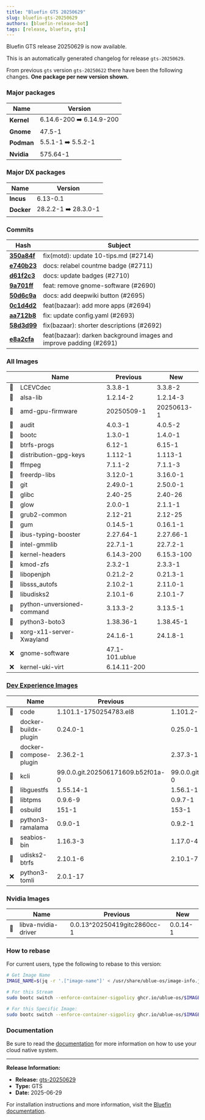 ```yaml
---
title: "Bluefin GTS 20250629"
slug: bluefin-gts-20250629
authors: [bluefin-release-bot]
tags: [release, bluefin, gts]
---
```


Bluefin GTS release 20250629 is now available.

<!--truncate-->

This is an automatically generated changelog for release `gts-20250629`.

From previous `gts` version `gts-20250622` there have been the following changes. **One package per new version shown.**

### Major packages
| Name | Version |
| --- | --- |
| **Kernel** | 6.14.6-200 ➡️ 6.14.9-200 |
| **Gnome** | 47.5-1 |
| **Podman** | 5.5.1-1 ➡️ 5.5.2-1 |
| **Nvidia** | 575.64-1 |

### Major DX packages
| Name | Version |
| --- | --- |
| **Incus** | 6.13-0.1 |
| **Docker** | 28.2.2-1 ➡️ 28.3.0-1 |

### Commits
| Hash | Subject |
| --- | --- |
| **[350a84f](https://github.com/ublue-os/bluefin/commit/350a84f8f1bfc5d832fd6d6faae339ad813caf12)** | fix(motd): update 10-tips.md (#2714) |
| **[e740b23](https://github.com/ublue-os/bluefin/commit/e740b2346876afc8ef4055e0e1f9f97b90429b5d)** | docs: relabel countme badge (#2711) |
| **[d61f2c3](https://github.com/ublue-os/bluefin/commit/d61f2c3a323daf6452d3a106dab1f45dd520310c)** | docs: update badges (#2710) |
| **[9a701ff](https://github.com/ublue-os/bluefin/commit/9a701ff81ee651c0b15e99f02dff10bbf378a1e3)** | feat: remove gnome-software (#2690) |
| **[50d6c9a](https://github.com/ublue-os/bluefin/commit/50d6c9a447fc9e786b78bf2d7a31b14c7226cf55)** | docs: add deepwiki button (#2695) |
| **[0c1d4d2](https://github.com/ublue-os/bluefin/commit/0c1d4d288da2517f35fdd965e1c3461748f611a4)** | feat(bazaar): add more apps (#2694) |
| **[aa712b8](https://github.com/ublue-os/bluefin/commit/aa712b8085256b8d63e97620479a850ae85cca98)** | fix: update config.yaml (#2693) |
| **[58d3d99](https://github.com/ublue-os/bluefin/commit/58d3d990342305259621f9f67b7cfb8c275bdb45)** | fix(bazaar): shorter descriptions (#2692) |
| **[e8a2cfa](https://github.com/ublue-os/bluefin/commit/e8a2cfa2c72e9ee9284c1c293398190a97a197d9)** | feat(bazaar): darken background images and improve padding (#2691) |

### All Images
| | Name | Previous | New |
| --- | --- | --- | --- |
| 🔄 | LCEVCdec | 3.3.8-1 | 3.3.8-2 |
| 🔄 | alsa-lib | 1.2.14-2 | 1.2.14-3 |
| 🔄 | amd-gpu-firmware | 20250509-1 | 20250613-1 |
| 🔄 | audit | 4.0.3-1 | 4.0.5-2 |
| 🔄 | bootc | 1.3.0-1 | 1.4.0-1 |
| 🔄 | btrfs-progs | 6.12-1 | 6.15-1 |
| 🔄 | distribution-gpg-keys | 1.112-1 | 1.113-1 |
| 🔄 | ffmpeg | 7.1.1-2 | 7.1.1-3 |
| 🔄 | freerdp-libs | 3.12.0-1 | 3.16.0-1 |
| 🔄 | git | 2.49.0-1 | 2.50.0-1 |
| 🔄 | glibc | 2.40-25 | 2.40-26 |
| 🔄 | glow | 2.0.0-1 | 2.1.1-1 |
| 🔄 | grub2-common | 2.12-21 | 2.12-25 |
| 🔄 | gum | 0.14.5-1 | 0.16.1-1 |
| 🔄 | ibus-typing-booster | 2.27.64-1 | 2.27.66-1 |
| 🔄 | intel-gmmlib | 22.7.1-1 | 22.7.2-1 |
| 🔄 | kernel-headers | 6.14.3-200 | 6.15.3-100 |
| 🔄 | kmod-zfs | 2.3.2-1 | 2.3.3-1 |
| 🔄 | libopenjph | 0.21.2-2 | 0.21.3-1 |
| 🔄 | libsss_autofs | 2.10.2-1 | 2.11.0-1 |
| 🔄 | libudisks2 | 2.10.1-6 | 2.10.1-7 |
| 🔄 | python-unversioned-command | 3.13.3-2 | 3.13.5-1 |
| 🔄 | python3-boto3 | 1.38.36-1 | 1.38.45-1 |
| 🔄 | xorg-x11-server-Xwayland | 24.1.6-1 | 24.1.8-1 |
| ❌ | gnome-software | 47.1-101.ublue | |
| ❌ | kernel-uki-virt | 6.14.11-200 | |

### [Dev Experience Images](https://docs.projectbluefin.io/bluefin-dx)
| | Name | Previous | New |
| --- | --- | --- | --- |
| 🔄 | code | 1.101.1-1750254783.el8 | 1.101.2-1750797987.el8 |
| 🔄 | docker-buildx-plugin | 0.24.0-1 | 0.25.0-1 |
| 🔄 | docker-compose-plugin | 2.36.2-1 | 2.37.3-1 |
| 🔄 | kcli | 99.0.0.git.202506171609.b52f01a-0 | 99.0.0.git.202506271003.fd2e4ae-0 |
| 🔄 | libguestfs | 1.55.14-1 | 1.56.1-1 |
| 🔄 | libtpms | 0.9.6-9 | 0.9.7-1 |
| 🔄 | osbuild | 151-1 | 153-1 |
| 🔄 | python3-ramalama | 0.9.0-1 | 0.9.2-1 |
| 🔄 | seabios-bin | 1.16.3-3 | 1.17.0-4 |
| 🔄 | udisks2-btrfs | 2.10.1-6 | 2.10.1-7 |
| ❌ | python3-tomli | 2.0.1-17 | |

### Nvidia Images
| | Name | Previous | New |
| --- | --- | --- | --- |
| 🔄 | libva-nvidia-driver | 0.0.13^20250419gitc2860cc-1 | 0.0.14-1 |



### How to rebase
For current users, type the following to rebase to this version:
```bash
# Get Image Name
IMAGE_NAME=$(jq -r '.["image-name"]' < /usr/share/ublue-os/image-info.json)

# For this Stream
sudo bootc switch --enforce-container-sigpolicy ghcr.io/ublue-os/$IMAGE_NAME:gts

# For this Specific Image:
sudo bootc switch --enforce-container-sigpolicy ghcr.io/ublue-os/$IMAGE_NAME:gts-20250629
```

### Documentation
Be sure to read the [documentation](https://docs.projectbluefin.io/) for more information
on how to use your cloud native system.

---

**Release Information:**
- **Release:** [gts-20250629](https://github.com/ublue-os/bluefin/releases/tag/gts-20250629)
- **Type:** GTS
- **Date:** 2025-06-29

For installation instructions and more information, visit the [Bluefin documentation](https://docs.projectbluefin.io/).
